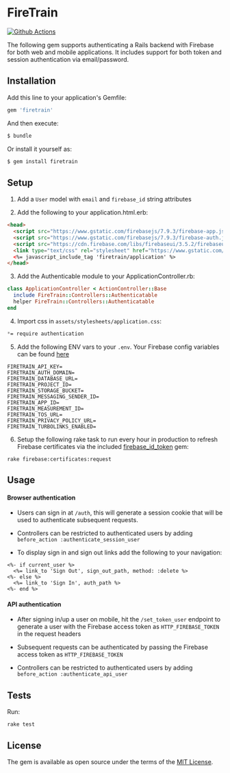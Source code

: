 # FireTrain

[![Github Actions](https://github.com/ktransier/firetrain/workflows/Tests/badge.svg)](https://github.com/ktransier/firetrain/actions?query=workflow%3ATests)

The following gem supports authenticating a Rails backend with Firebase for both web and mobile applications. It includes support for both token and session authentication via email/password.

## Installation
Add this line to your application's Gemfile:

```ruby
gem 'firetrain'
```

And then execute:
```bash
$ bundle
```

Or install it yourself as:
```bash
$ gem install firetrain
```

## Setup

1. Add a `User` model with `email` and `firebase_id` string attributes

2. Add the following to your application.html.erb:
```html
<head>
  <script src="https://www.gstatic.com/firebasejs/7.9.3/firebase-app.js"></script>
  <script src="https://www.gstatic.com/firebasejs/7.9.3/firebase-auth.js"></script>
  <script src="https://cdn.firebase.com/libs/firebaseui/3.5.2/firebaseui.js"></script>
  <link type="text/css" rel="stylesheet" href="https://www.gstatic.com/firebasejs/ui/4.4.0/firebase-ui-auth.css" />
  <%= javascript_include_tag 'firetrain/application' %>
</head>
```

3. Add the Authenticable module to your ApplicationController.rb:

``` ruby 
class ApplicationController < ActionController::Base
  include FireTrain::Controllers::Authenticatable
  helper FireTrain::Controllers::Authenticatable
end
```

4. Import css in `assets/stylesheets/application.css`:

```css
*= require authentication
```

5. Add the following ENV vars to your `.env`. Your Firebase config variables can be found [here](https://support.google.com/firebase/answer/7015592)

```console
FIRETRAIN_API_KEY=
FIRETRAIN_AUTH_DOMAIN=
FIRETRAIN_DATABASE_URL=
FIRETRAIN_PROJECT_ID=
FIRETRAIN_STORAGE_BUCKET=
FIRETRAIN_MESSAGING_SENDER_ID=
FIRETRAIN_APP_ID=
FIRETRAIN_MEASUREMENT_ID=
FIRETRAIN_TOS_URL=
FIRETRAIN_PRIVACY_POLICY_URL=
FIRETRAIN_TURBOLINKS_ENABLED=
```

6. Setup the following rake task to run every hour in production to refresh Firebase certificates via the included [firebase_id_token](https://github.com/fschuindt/firebase_id_token) gem:

```console
rake firebase:certificates:request
```

## Usage

#### Browser authentication
+ Users can sign in at `/auth`, this will generate a session cookie that will be used to authenticate subsequent requests.

+ Controllers can be restricted to authenticated users by adding `before_action :authenticate_session_user`

+ To display sign in and sign out links add the following to your navigation:

```erb
<%- if current_user %>
  <%= link_to 'Sign Out', sign_out_path, method: :delete %>
<%- else %>
  <%= link_to 'Sign In', auth_path %>
<%- end %>
```

#### API authentication

+ After signing in/up a user on mobile, hit the `/set_token_user` endpoint to generate a user with the Firebase access token as `HTTP_FIREBASE_TOKEN` in the request headers

+ Subsequent requests can be authenticated by passing the Firebase access token as `HTTP_FIREBASE_TOKEN`

+ Controllers can be restricted to authenticated users by adding `before_action :authenticate_api_user`

## Tests

Run:

```console
rake test
```

## License
The gem is available as open source under the terms of the [MIT License](https://opensource.org/licenses/MIT).
